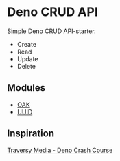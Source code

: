 # Deno CRUD API

Simple Deno CRUD API-starter.

- Create
- Read
- Update
- Delete

## Modules

- [OAK](https://deno.land/x/oak@v6.3.0)
- [UUID](https://deno.land/std@0.67.0/uuid)

## Inspiration

[Traversy Media - Deno Crash Course](https://www.youtube.com/watch?v=NHHhiqwcfRM)